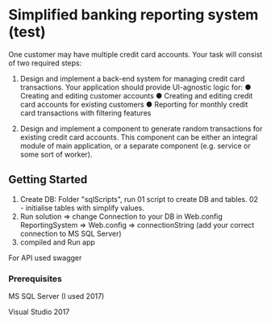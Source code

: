 # Simplified banking reporting system (test)

 One customer may have multiple credit card accounts. Your task will consist of two required steps: 
 
1. Design and implement a back-end system for managing credit card transactions. Your application should provide UI-agnostic logic for: 
● Creating and editing customer accounts 
● Creating and editing credit card accounts for existing customers 
● Reporting for monthly credit card transactions with filtering features 
 
2. Design and implement a component to generate random transactions for existing credit card accounts. This component can be either an integral module of main application, or a separate component (e.g. service or some sort of worker). 
 

## Getting Started

1. Create DB: Folder "sqlScripts", run 01 script to create DB and tables. 02 - initialise tables with simplify values.
2. Run solution => change Connection to your DB in Web.config
ReportingSystem => Web.config => connectionString (add your correct connection to MS SQL Server)
3. compiled and Run app

For API used swagger

### Prerequisites

MS SQL Server (I used 2017)

Visual Studio 2017
